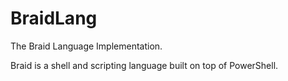# BraidLang

The Braid Language Implementation.

Braid is a shell and scripting language built on top of PowerShell.
